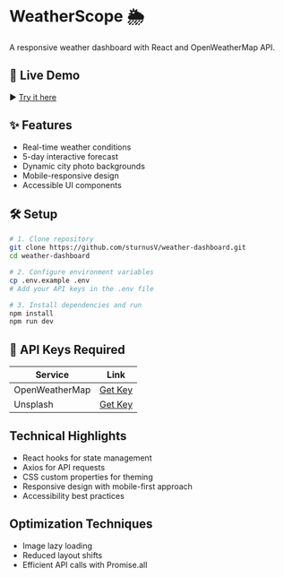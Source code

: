 # WeatherScope 🌦️

A responsive weather dashboard with React and OpenWeatherMap API.

## 🚀 Live Demo  
▶️ [Try it here](https://weather-dashboard-60sfw134u-yusuf-atakans-projects.vercel.app)  

## ✨ Features
- Real-time weather conditions
- 5-day interactive forecast
- Dynamic city photo backgrounds
- Mobile-responsive design
- Accessible UI components

## 🛠️ Setup
```bash
# 1. Clone repository
git clone https://github.com/sturnusV/weather-dashboard.git
cd weather-dashboard

# 2. Configure environment variables
cp .env.example .env
# Add your API keys in the .env file

# 3. Install dependencies and run
npm install
npm run dev
```

## 🔑 API Keys Required
| Service | Link |
|---------|------|
| OpenWeatherMap | [Get Key](https://openweathermap.org/api) |
| Unsplash | [Get Key](https://unsplash.com/developers) |

## Technical Highlights
- React hooks for state management
- Axios for API requests
- CSS custom properties for theming
- Responsive design with mobile-first approach
- Accessibility best practices

## Optimization Techniques
- Image lazy loading
- Reduced layout shifts
- Efficient API calls with Promise.all